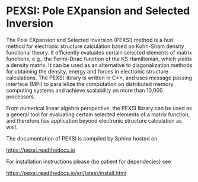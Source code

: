 PEXSI: Pole EXpansion and Selected Inversion
============================================

The Pole EXpansion and Selected Inversion (PEXSI) method is a fast method for
electronic structure calculation based on Kohn-Sham density functional theory.
It efficiently evaluates certain selected elements of matrix functions, e.g.,
the Fermi-Dirac function of the KS Hamiltonian, which yields a density matrix.
It can be used as an alternative to diagonalization methods for obtaining the
density, energy and forces in electronic structure calculations. The PEXSI
library is written in C++, and uses message passing interface (MPI) to
parallelize the computation on distributed memory computing systems and achieve
scalability on more than 10,000 processors.

From numerical linear algebra perspective, the PEXSI library can be used as a
general tool for evaluating certain selected elements of a matrix function, and
therefore has application beyond electronic structure calculation as well.

The documentation of PEXSI is compiled by Sphinx hosted on

https://pexsi.readthedocs.io

For installation instructions please (be patient for dependecies) see

https://pexsi.readthedocs.io/en/latest/install.html
